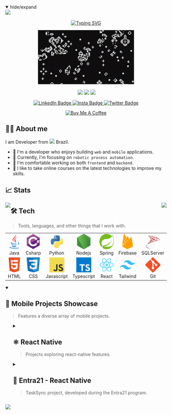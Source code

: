 <details open>
    <summary>hide/expand</summary>

<img src="https://capsule-render.vercel.app/api?type=waving&color=timeGradient&height=100&width=100%&section=header" />

<p align="center">
<a href="https://git.io/typing-svg"><img src="https://readme-typing-svg.demolab.com?font=Poppins&weight=400&&pause=1000&color=FFFFFF&center=true&vCenter=true&random=false&width=435&lines=Hi%2C+my+name+is+Eduardo.;Welcome+and+top+o’+the+morning+to+ya!" alt="Typing SVG" /></a>
</p>

<p align="center">
    <a href="https://github.com/edegan-furb/ConwayGameOfLife">
    <img src="https://github.com/edegan-furb/ConwayGameOfLife/blob/main/gif.gif" width="300"/>
    </a>
</p>

<p align="center">
  <img src="https://komarev.com/ghpvc/?username=edegan-furb&style=circle&color=4cae4c" alt="">
  <img src="https://img.shields.io/badge/Age-23-31b0d5" />
  <img src="https://img.shields.io/badge/Lives-Blumenau%20%E2%80%93%20SC-e69500" />
  <img src="https://img.shields.io/badge/Languages-English%20%26%20Portuguese-c9302c" />
</p>

<p align="center">
  <a href="https://www.linkedin.com/in/eduardo-rebelo-degan">
    <img src="https://img.shields.io/badge/LinkedIn-blue?style=for-the-badge&logo=linkedin&logoColor=white" alt="LinkedIn Badge">
  </a>
  <a href="https://www.instagram.com/edugao/">
    <img src="https://img.shields.io/badge/Instagram-%23E4405F?style=for-the-badge&logo=Instagram&logoColor=white" alt="Insta Badge">
  </a>
   <a href="https://twitter.com/EduDegan">
    <img src="https://img.shields.io/badge/Twitter-black?style=for-the-badge&logo=X&logoColor=white" alt="Twitter Badge">
  </a>
</p>

<p align="center">
  <a href="https://www.buymeacoffee.com/edegan" target="_blank">
    <img src="https://cdn.buymeacoffee.com/buttons/default-orange.png" alt="Buy Me A Coffee" height="41" width="174">
  </a>
</p>

<h2 align="left">👨‍💻 About me</h2>

I am Developer from <img src="https://cdn-icons-png.flaticon.com/512/197/197386.png" width="13"/> Brazil. 

- 🔹 I'm a developer who enjoys building `web` and `mobile` applications.
- 🔸 Currently, I'm focusing on `robotic process automation`.
- 🔹 I'm comfortable working on both `frontend` and `backend`.
- 🔸 I like to take online courses on the latest technologies to improve my skills.

<h2 align="left">📈 Stats</h2>

<div align="center">
    <img src="https://github-readme-stats.vercel.app/api/top-langs/?username=edegan-furb&layout=compact&theme=github_dark" align="left"/>
    <img src="https://github-readme-stats.vercel.app/api?username=edegan-furb&theme=github_dark&hide=issues&rank_icon=github" align="right"/>
</div>

<h2 align="left">🛠️ Tech</h2>

>Tools, languages, and other things that I work with.

<table align="center">
  <tr align="center">
    <td align="center" width="96">
      <a>
        <img src="https://github.com/devicons/devicon/blob/master/icons/java/java-original.svg" width="48" height="48" alt="Java" />
      </a>
      <br>Java
    </td>
    <td align="center" width="96">
      <a>
        <img src="https://github.com/devicons/devicon/blob/master/icons/csharp/csharp-original.svg" width="48" height="48" alt="Csharp" />
      </a>
      <br>Csharp
    </td>
    <td align="center" width="96">
      <a>
        <img src="https://github.com/devicons/devicon/blob/master/icons/python/python-original.svg" width="48" height="48" alt="Python" />
      </a>
      <br>Python
    </td>
    <td align="center" width="96">
      <a>
        <img src="https://github.com/devicons/devicon/blob/master/icons/nodejs/nodejs-original.svg" width="48" height="48" alt="Node" />
      </a>
      <br>Nodejs
    </td>
    <td align="center" width="96">
      <a>
        <img src="https://github.com/devicons/devicon/blob/master/icons/spring/spring-original.svg" width="48" height="48" alt="Spring" />
      </a>
      <br>Spring
    </td>
    <td align="center" width="96">
      <a>
        <img src="https://github.com/devicons/devicon/blob/master/icons/firebase/firebase-plain.svg" width="48" height="48" alt="firebase" />
      </a>
      <br>Firebase
    </td>
    <td align="center" width="96">
      <a>
        <img src="https://github.com/devicons/devicon/blob/master/icons/microsoftsqlserver/microsoftsqlserver-original.svg" width="48" height="48" alt="microsoftsqlserver" />
      </a>
      <br>SQLServer
    </td>
  </tr>
  <tr align="center">
    <td align="center" width="96">
      <a>
        <img src="https://github.com/devicons/devicon/blob/master/icons/html5/html5-original.svg" width="48" height="48" alt="HTML" />
      </a>
      <br>HTML
    </td>
    <td align="center" width="96">
      <a>
        <img src="https://github.com/devicons/devicon/blob/master/icons/css3/css3-original.svg" width="48" height="48" alt="CSS" />
      </a>
      <br>CSS
    </td>
    <td align="center" width="96">
      <a>
        <img src="https://github.com/devicons/devicon/blob/master/icons/javascript/javascript-original.svg" width="48" height="48" alt="javascript" />
      </a>
      <br>Javascript
    </td>
    <td align="center" width="96">
      <a>
        <img src="https://github.com/devicons/devicon/blob/master/icons/typescript/typescript-original.svg" width="48" height="48" alt="typescript" />
      </a>
      <br>Typescript
    </td>
    <td align="center" width="96">
      <a>
        <img src="https://github.com/devicons/devicon/blob/master/icons/react/react-original.svg" width="48" height="48" alt="React" />
      </a>
      <br>React
    </td>
    <td align="center" width="96">
      <a>
        <img src="https://github.com/devicons/devicon/blob/master/icons/tailwindcss/tailwindcss-original.svg" width="48" height="48" alt="Tailwind" />
      </a>
      <br>Tailwind
    </td>
    <td align="center" width="96">
      <a>
        <img src="https://github.com/devicons/devicon/blob/master/icons/git/git-original.svg" width="48" height="48" alt="git" />
      </a>
      <br>Git
    </td>
  </tr>
</table>

<details open>
    <summary> 
            <h2>📱 Mobile Projects Showcase</h2>
            <blockquote> Features a diverse array of mobile projects. </blockquote>
    </summary>

<ul>

<details closed>
    <summary>
        <h2>⚛️ React Native</h2>
          <blockquote> Projects exploring react-native features.</blockquote>
    </summary>
    
<p align="left">
<a href="https://github.com/edegan-furb/CourseGoalApp">
  <img align="center" src="https://github-readme-stats.vercel.app/api/pin/?username=edegan-furb&repo=CourseGoalApp&theme=github_dark" />
</a>
<a href="https://github.com/edegan-furb/GuessNumberGameApp">
  <img align="center" src="https://github-readme-stats.vercel.app/api/pin/?username=edegan-furb&repo=GuessNumberGameApp&theme=github_dark" />
</a>
<a href="https://github.com/edegan-furb/MealsApp">
  <img align="center" src="https://github-readme-stats.vercel.app/api/pin/?username=edegan-furb&repo=MealsApp&theme=github_dark" />
</a>
<a href="https://github.com/edegan-furb/ExpenseTrackerApp">
  <img align="center" src="https://github-readme-stats.vercel.app/api/pin/?username=edegan-furb&repo=ExpenseTrackerApp&theme=github_dark" />
</a>
<a href="https://github.com/edegan-furb/AuthApp">
  <img align="center" src="https://github-readme-stats.vercel.app/api/pin/?username=edegan-furb&repo=AuthApp&theme=github_dark" />
</a> 
<a href="https://github.com/edegan-furb/FavoritePlacesApp">
 <img align="center" src="https://github-readme-stats.vercel.app/api/pin/?username=edegan-furb&repo=FavoritePlacesApp&theme=github_dark" />
</a>  
<a href="https://github.com/edegan-furb/PushNotificationsApp">
  <img align="center" src="https://github-readme-stats.vercel.app/api/pin/?username=edegan-furb&repo=PushNotificationsApp&theme=github_dark" />
</a>
</p>
</details>

<details closed>
    <summary>
        <h2>🚀 Entra21 - React Native</h2>
        <blockquote> TaskSync project, developed during the Entra21 program.</blockquote>
    </summary>

<p align="left">
<a href="https://github.com/edegan-furb/Entra21-TCC">
  <img align="center" src="https://github-readme-stats.vercel.app/api/pin/?username=edegan-furb&repo=Entra21-TCC&theme=github_dark" />
</a>
<a href="https://github.com/edegan-furb/Entra21-Mockup">
  <img align="center" src="https://github-readme-stats.vercel.app/api/pin/?username=edegan-furb&repo=Entra21-Mockup&theme=github_dark" />
</a>
</p>
</details>
</ul>
</details>


<img src="https://capsule-render.vercel.app/api?type=waving&color=timeGradient&height=100&width=100%&section=footer" />

</details>
